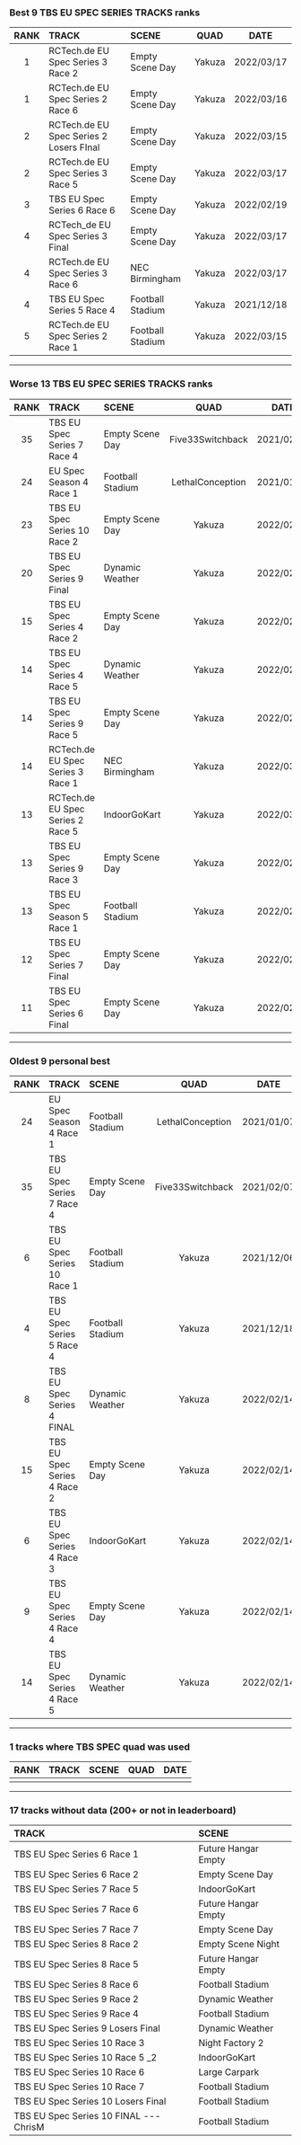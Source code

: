 ### Best 9 TBS EU SPEC SERIES TRACKS ranks
|RANK|TRACK|SCENE|QUAD|DATE|
|:---:|:---|:---|:---:|:---:|
|1|RCTech.de EU Spec Series 3 Race 2|Empty Scene Day|Yakuza|2022/03/17|
|1|RCTech.de EU Spec Series 2 Race 6|Empty Scene Day|Yakuza|2022/03/16|
|2|RCTech.de EU Spec Series 2 Losers FInal|Empty Scene Day|Yakuza|2022/03/15|
|2|RCTech.de EU Spec Series 3 Race 5|Empty Scene Day|Yakuza|2022/03/17|
|3|TBS EU Spec Series 6 Race 6|Empty Scene Day|Yakuza|2022/02/19|
|4|RCTech_de EU Spec Series 3 Final|Empty Scene Day|Yakuza|2022/03/17|
|4|RCTech.de EU Spec Series 3 Race 6|NEC Birmingham|Yakuza|2022/03/17|
|4|TBS EU Spec Series 5 Race 4|Football Stadium|Yakuza|2021/12/18|
|5|RCTech.de EU Spec Series 2 Race 1|Football Stadium|Yakuza|2022/03/15|
---
### Worse 13 TBS EU SPEC SERIES TRACKS ranks
|RANK|TRACK|SCENE|QUAD|DATE|
|:---:|:---|:---|:---:|:---:|
|35|TBS EU Spec Series 7 Race 4|Empty Scene Day|Five33Switchback|2021/02/07|
|24|EU Spec Season 4 Race 1|Football Stadium|LethalConception|2021/01/07|
|23|TBS EU Spec Series 10 Race 2|Empty Scene Day|Yakuza|2022/02/15|
|20|TBS EU Spec Series 9 Final|Dynamic Weather|Yakuza|2022/02/23|
|15|TBS EU Spec Series 4 Race 2|Empty Scene Day|Yakuza|2022/02/14|
|14|TBS EU Spec Series 4 Race 5|Dynamic Weather|Yakuza|2022/02/14|
|14|TBS EU Spec Series 9 Race 5|Empty Scene Day|Yakuza|2022/02/26|
|14|RCTech.de EU Spec Series 3 Race 1|NEC Birmingham|Yakuza|2022/03/16|
|13|RCTech.de EU Spec Series 2 Race 5|IndoorGoKart|Yakuza|2022/03/15|
|13|TBS EU Spec Series 9 Race 3|Empty Scene Day|Yakuza|2022/02/25|
|13|TBS EU Spec Season 5 Race 1|Football Stadium|Yakuza|2022/02/15|
|12|TBS EU Spec Series 7 Final|Empty Scene Day|Yakuza|2022/02/21|
|11|TBS EU Spec Series 6 Final|Empty Scene Day|Yakuza|2022/02/18|
---
### Oldest 9 personal best
|RANK|TRACK|SCENE|QUAD|DATE|
|:---:|:---|:---|:---:|:---:|
|24|EU Spec Season 4 Race 1|Football Stadium|LethalConception|2021/01/07|
|35|TBS EU Spec Series 7 Race 4|Empty Scene Day|Five33Switchback|2021/02/07|
|6|TBS EU Spec Series 10 Race 1|Football Stadium|Yakuza|2021/12/06|
|4|TBS EU Spec Series 5 Race 4|Football Stadium|Yakuza|2021/12/18|
|8|TBS EU Spec Series 4 FINAL|Dynamic Weather|Yakuza|2022/02/14|
|15|TBS EU Spec Series 4 Race 2|Empty Scene Day|Yakuza|2022/02/14|
|6|TBS EU Spec Series 4 Race 3|IndoorGoKart|Yakuza|2022/02/14|
|9|TBS EU Spec Series 4 Race 4|Empty Scene Day|Yakuza|2022/02/14|
|14|TBS EU Spec Series 4 Race 5|Dynamic Weather|Yakuza|2022/02/14|
---
### 1 tracks where TBS SPEC quad was used
|RANK|TRACK|SCENE|QUAD|DATE|
|:---:|:---|:---|:---:|:---:|
||||||
---
### 17 tracks without data (200+ or not in leaderboard)
|TRACK|SCENE|
|:---|:---|
|TBS EU Spec Series 6 Race 1|Future Hangar Empty|
|TBS EU Spec Series 6 Race 2|Empty Scene Day|
|TBS EU Spec Series 7 Race 5|IndoorGoKart|
|TBS EU Spec Series 7 Race 6|Future Hangar Empty|
|TBS EU Spec Series 7 Race 7|Empty Scene Day|
|TBS EU Spec Series 8 Race 2|Empty Scene Night|
|TBS EU Spec Series 8 Race 5|Future Hangar Empty|
|TBS EU Spec Series 8 Race 6|Football Stadium|
|TBS EU Spec Series 9 Race 2|Dynamic Weather|
|TBS EU Spec Series 9 Race 4|Football Stadium|
|TBS EU Spec Series 9 Losers Final|Dynamic Weather|
|TBS EU Spec Series 10 Race 3|Night Factory 2|
|TBS EU Spec Series 10 Race 5 _2|IndoorGoKart|
|TBS EU Spec Series 10 Race 6|Large Carpark|
|TBS EU Spec Series 10 Race 7|Football Stadium|
|TBS EU Spec Series 10 Losers Final|Football Stadium|
|TBS EU Spec Series 10 FINAL --- ChrisM|Football Stadium|
